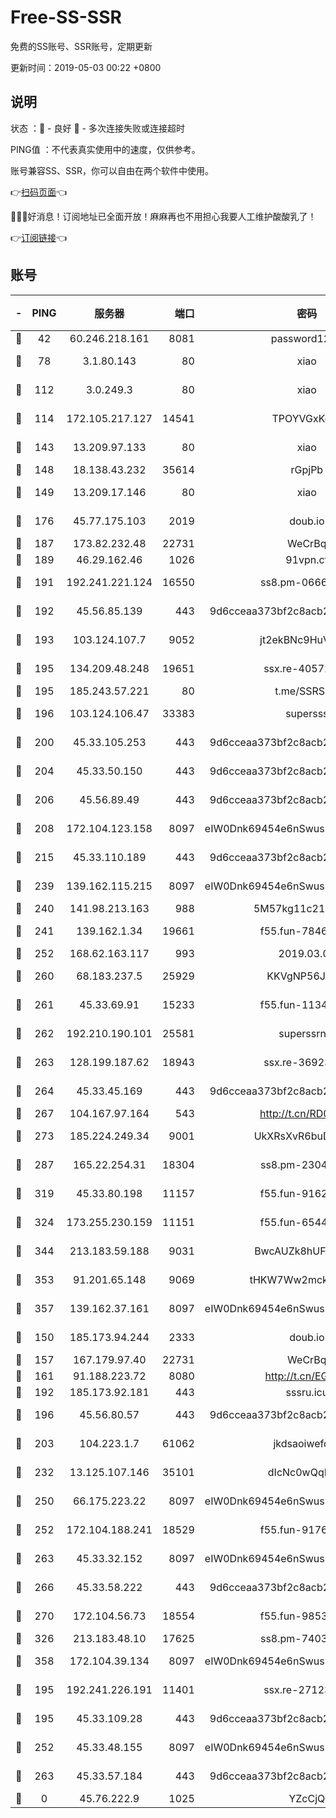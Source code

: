# Free-SS-SSR

免费的SS账号、SSR账号，定期更新

更新时间：2019-05-03 00:22 +0800

## 说明

状态     ：🙂 - 良好 🙁 - 多次连接失败或连接超时

PING值   ：不代表真实使用中的速度，仅供参考。

账号兼容SS、SSR，你可以自由在两个软件中使用。

👉[扫码页面](https://liesauer.github.io/Free-SS-SSR/)👈

🎉🎉🎉好消息！订阅地址已全面开放！麻麻再也不用担心我要人工维护酸酸乳了！

👉[订阅链接](https://www.liesauer.net/yogurt/subscribe?ACCESS_TOKEN=DAYxR3mMaZAsaqUb)👈

## 账号

|-|PING|服务器|端口|密码|加密方式|区域|
|:----:|:----:|:-----:|-----:|:----:|:----:|:----:|
|🙂|42|60.246.218.161|8081|password1234|chacha20|CN|
|🙂|78|3.1.80.143|80|xiao|aes-128-ctr|SG|
|🙂|112|3.0.249.3|80|xiao|aes-128-ctr|SG|
|🙂|114|172.105.217.127|14541|TPOYVGxKglpi|aes-256-cfb|JP|
|🙂|143|13.209.97.133|80|xiao|aes-128-ctr|KR|
|🙂|148|18.138.43.232|35614|rGpjPb|rc4-md5|SG|
|🙂|149|13.209.17.146|80|xiao|aes-128-ctr|KR|
|🙂|176|45.77.175.103|2019|doub.io|aes-128-ctr|SG|
|🙂|187|173.82.232.48|22731|WeCrBq|rc4-md5|US|
|🙂|189|46.29.162.46|1026|91vpn.cf|rc4-md5|RU|
|🙂|191|192.241.221.124|16550|ss8.pm-06663962|aes-256-cfb|US|
|🙂|192|45.56.85.139|443|9d6cceaa373bf2c8acb22e60b6a58be6|aes-256-cfb|US|
|🙂|193|103.124.107.7|9052|jt2ekBNc9HuVtm2a|aes-256-cfb|US|
|🙂|195|134.209.48.248|19651|ssx.re-40572066|aes-256-cfb|US|
|🙂|195|185.243.57.221|80|t.me/SSRSUB|rc4-md5|US|
|🙂|196|103.124.106.47|33383|supersss|aes-256-cfb|US|
|🙂|200|45.33.105.253|443|9d6cceaa373bf2c8acb22e60b6a58be6|aes-256-cfb|US|
|🙂|204|45.33.50.150|443|9d6cceaa373bf2c8acb22e60b6a58be6|aes-256-cfb|US|
|🙂|206|45.56.89.49|443|9d6cceaa373bf2c8acb22e60b6a58be6|aes-256-cfb|US|
|🙂|208|172.104.123.158|8097|eIW0Dnk69454e6nSwuspv9DmS201tQ0D|aes-256-cfb|JP|
|🙂|215|45.33.110.189|443|9d6cceaa373bf2c8acb22e60b6a58be6|aes-256-cfb|US|
|🙂|239|139.162.115.215|8097|eIW0Dnk69454e6nSwuspv9DmS201tQ0D|aes-256-cfb|JP|
|🙂|240|141.98.213.163|988|5M57kg11c214qDmK|chacha20|KR|
|🙂|241|139.162.1.34|19661|f55.fun-78462178|aes-256-cfb|SG|
|🙂|252|168.62.163.117|993|2019.03.07|rc4-md5|US|
|🙂|260|68.183.237.5|25929|KKVgNP56JeYW|aes-256-cfb|SG|
|🙂|261|45.33.69.91|15233|f55.fun-11348219|aes-256-cfb|US|
|🙂|262|192.210.190.101|25581|superssrnet|aes-256-cfb|US|
|🙂|263|128.199.187.62|18943|ssx.re-36923500|aes-256-cfb|SG|
|🙂|264|45.33.45.169|443|9d6cceaa373bf2c8acb22e60b6a58be6|aes-256-cfb|US|
|🙂|267|104.167.97.164|543|http://t.cn/RD0D7sx|rc4-md5|CA|
|🙂|273|185.224.249.34|9001|UkXRsXvR6buDMG2Y|aes-256-cfb|RU|
|🙂|287|165.22.254.31|18304|ss8.pm-23048895|aes-256-cfb|SG|
|🙂|319|45.33.80.198|11157|f55.fun-91628812|aes-256-cfb|US|
|🙂|324|173.255.230.159|11151|f55.fun-65449299|aes-256-cfb|US|
|🙂|344|213.183.59.188|9031|BwcAUZk8hUFAkDGN|aes-256-cfb|NL|
|🙂|353|91.201.65.148|9069|tHKW7Ww2mck9CHQG|aes-256-cfb|IT|
|🙂|357|139.162.37.161|8097|eIW0Dnk69454e6nSwuspv9DmS201tQ0D|aes-256-cfb|SG|
|🙂|150|185.173.94.244|2333|doub.io|aes-128-ctr|RU|
|🙂|157|167.179.97.40|22731|WeCrBq|rc4-md5|JP|
|🙂|161|91.188.223.72|8080|http://t.cn/EGJIyrl|rc4-md5|RU|
|🙂|192|185.173.92.181|443|sssru.icu|rc4-md5|RU|
|🙂|196|45.56.80.57|443|9d6cceaa373bf2c8acb22e60b6a58be6|aes-256-cfb|US|
|🙂|203|104.223.1.7|61062|jkdsaoiwefdsa|aes-256-cfb|US|
|🙂|232|13.125.107.146|35101|dIcNc0wQqMzU|aes-256-cfb|KR|
|🙂|250|66.175.223.22|8097|eIW0Dnk69454e6nSwuspv9DmS201tQ0D|aes-256-cfb|US|
|🙂|252|172.104.188.241|18529|f55.fun-91767224|aes-256-cfb|SG|
|🙂|263|45.33.32.152|8097|eIW0Dnk69454e6nSwuspv9DmS201tQ0D|aes-256-cfb|US|
|🙂|266|45.33.58.222|443|9d6cceaa373bf2c8acb22e60b6a58be6|aes-256-cfb|US|
|🙂|270|172.104.56.73|18554|f55.fun-98537399|aes-256-cfb|SG|
|🙂|326|213.183.48.10|17625|ss8.pm-74033677|rc4-md5|RU|
|🙂|358|172.104.39.134|8097|eIW0Dnk69454e6nSwuspv9DmS201tQ0D|aes-256-cfb|SG|
|🙁|195|192.241.226.191|11401|ssx.re-27123607|aes-256-cfb|US|
|🙁|195|45.33.109.28|443|9d6cceaa373bf2c8acb22e60b6a58be6|aes-256-cfb|US|
|🙁|252|45.33.48.155|8097|eIW0Dnk69454e6nSwuspv9DmS201tQ0D|aes-256-cfb|US|
|🙁|263|45.33.57.184|443|9d6cceaa373bf2c8acb22e60b6a58be6|aes-256-cfb|US|
|🙁|0|45.76.222.9|1025|YZcCjQ|rc4-md5|JP|
